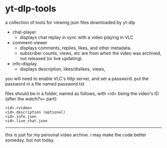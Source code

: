 # yt-dlp-tools
a collection of tools for viewing json files downloaded by yt-dlp

- chat-player
  - displays chat replay in sync with a video playing in VLC
- comment-viewer
  - displays comments, replies, likes, and other metadata.
  - subscriber counts, views, etc are from when the video was archived, not released (or live updating).
- info-display
  - displays description, likes/dislikes, views, 


you will need to enable VLC's http server, and set a password. put the password in a file named password.txt

files should be in a folder, named as follows, with \<id> being the video's ID (after the watch?v= part):
```
<id>.<video>
<id>.description (optional)
<id>.info.json
<id>.live_chat.json
```


---
this is just for my personal video archive. i may make the code better someday. but not today.
